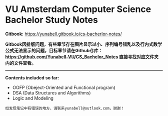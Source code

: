 # VU Amsterdam Computer Science Bachelor Study Notes

**Gitbook:**  https://yunabell.gitbook.io/cs-bacherlor-notes/

**Gitbook因排版问题，有些章节存在图片显示过小、序列编号错乱以及行内式数学公式无法显示的问题，目标章节请在Github仓库：
https://github.com/Yunabell-VU/CS_Bachelor_Notes 
直接寻找对应文件夹内的文件查看。**

****

**Contents included so far:**
- OOFP (Obeject-Oriented and Functional program)
- DSA (Data Structures and Algorithms)
- Logic and Modeling

`如发现笔记中有错误的地方，请联系yunabell@outlook.com，谢谢！`